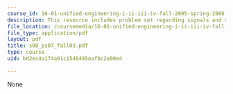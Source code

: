 ```yaml
---
course_id: 16-01-unified-engineering-i-ii-iii-iv-fall-2005-spring-2006
description: This resource includes problem set regarding signals and systems.
file_location: /coursemedia/16-01-unified-engineering-i-ii-iii-iv-fall-2005-spring-2006/bd2ec4a174a91c1548495eafbc2e00e4_s08_ps07_fall03.pdf
file_type: application/pdf
layout: pdf
title: s08_ps07_fall03.pdf
type: course
uid: bd2ec4a174a91c1548495eafbc2e00e4

---
```

None